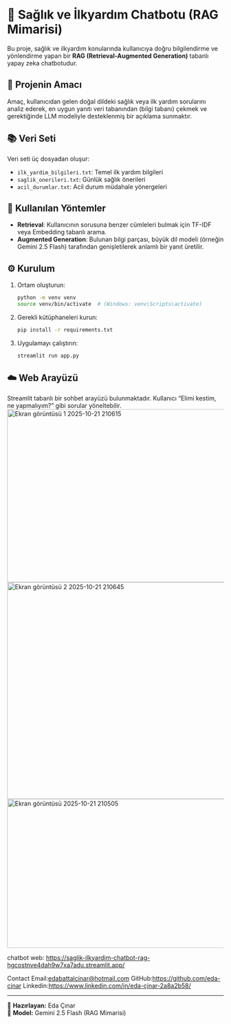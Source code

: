 
# 🏥 Sağlık ve İlkyardım Chatbotu (RAG Mimarisi)

Bu proje, sağlık ve ilkyardım konularında kullanıcıya doğru bilgilendirme ve yönlendirme yapan bir **RAG (Retrieval-Augmented Generation)** tabanlı yapay zeka chatbotudur.

## 🎯 Projenin Amacı
Amaç, kullanıcıdan gelen doğal dildeki sağlık veya ilk yardım sorularını analiz ederek, en uygun yanıtı veri tabanından (bilgi tabanı) çekmek ve gerektiğinde LLM modeliyle desteklenmiş bir açıklama sunmaktır.

## 📚 Veri Seti
Veri seti üç dosyadan oluşur:
- `ilk_yardim_bilgileri.txt`: Temel ilk yardım bilgileri
- `saglik_onerileri.txt`: Günlük sağlık önerileri
- `acil_durumlar.txt`: Acil durum müdahale yönergeleri

## 🧠 Kullanılan Yöntemler
- **Retrieval**: Kullanıcının sorusuna benzer cümleleri bulmak için TF-IDF veya Embedding tabanlı arama.
- **Augmented Generation**: Bulunan bilgi parçası, büyük dil modeli (örneğin Gemini 2.5 Flash) tarafından genişletilerek anlamlı bir yanıt üretilir.

## ⚙️ Kurulum
1. Ortam oluşturun:
   ```bash
   python -m venv venv
   source venv/bin/activate  # (Windows: venv\Scripts\activate)
   ```
2. Gerekli kütüphaneleri kurun:
   ```bash
   pip install -r requirements.txt
   ```
3. Uygulamayı çalıştırın:
   ```bash
   streamlit run app.py
   ```

## ☁️ Web Arayüzü
Streamlit tabanlı bir sohbet arayüzü bulunmaktadır.
Kullanıcı “Elimi kestim, ne yapmalıyım?” gibi sorular yöneltebilir.
<img width="962" height="402" alt="Ekran görüntüsü 1 2025-10-21 210615" src="https://github.com/user-attachments/assets/356ca2d6-5ce0-458d-a51e-6a75d5c09afe" />
<img width="1022" height="503" alt="Ekran görüntüsü 2 2025-10-21 210645" src="https://github.com/user-attachments/assets/c3f1e07e-00e1-4d3c-a815-734bc5b00fa6" />
<img width="976" height="346" alt="Ekran görüntüsü 2025-10-21 210505" src="https://github.com/user-attachments/assets/dff7b29a-a93f-454a-ac84-745fa4bbfaed" />



chatbot web: https://saglik-ilkyardim-chatbot-rag-hgcostnve4dah9w7xa7adu.streamlit.app/

Contact
Email:edabattalcinar@hotmail.com
GitHub:https://github.com/eda-cinar
Linkedin:https://www.linkedin.com/in/eda-çinar-2a8a2b58/



---
📍 **Hazırlayan:** Eda Çınar  
🔗 **Model:** Gemini 2.5 Flash (RAG Mimarisi)
